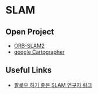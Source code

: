 # SLAM

## Open Project

- [ORB-SLAM2](https://github.com/raulmur/ORB_SLAM2)
- [google Cartographer](https://google-cartographer.readthedocs.io/en/latest/)

## Useful Links

- [팔로우 하기 좋은 SLAM 연구자 링크](https://cv-learn.com/SLAM-75cbbf7e653e470caf31629385eae997)
